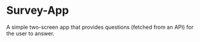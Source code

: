 # Survey-App
A simple two-screen app that provides questions (fetched from an API) for the user to answer.
